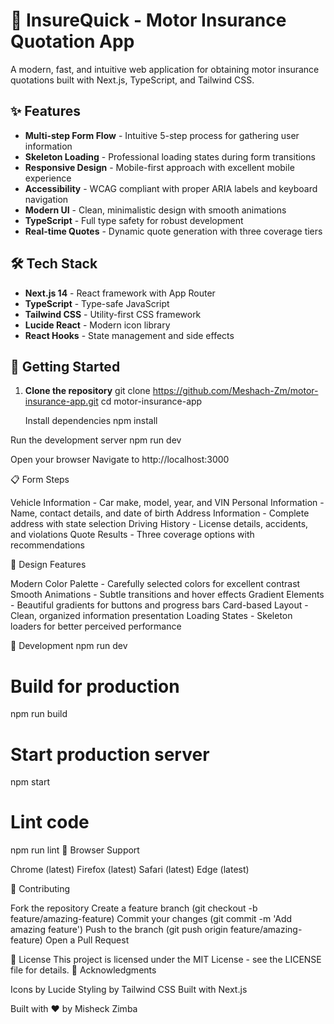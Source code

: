 # 🚗 InsureQuick - Motor Insurance Quotation App

A modern, fast, and intuitive web application for obtaining motor insurance quotations built with Next.js, TypeScript, and Tailwind CSS.

## ✨ Features

- **Multi-step Form Flow** - Intuitive 5-step process for gathering user information
- **Skeleton Loading** - Professional loading states during form transitions
- **Responsive Design** - Mobile-first approach with excellent mobile experience
- **Accessibility** - WCAG compliant with proper ARIA labels and keyboard navigation
- **Modern UI** - Clean, minimalistic design with smooth animations
- **TypeScript** - Full type safety for robust development
- **Real-time Quotes** - Dynamic quote generation with three coverage tiers

## 🛠️ Tech Stack

- **Next.js 14** - React framework with App Router
- **TypeScript** - Type-safe JavaScript
- **Tailwind CSS** - Utility-first CSS framework
- **Lucide React** - Modern icon library
- **React Hooks** - State management and side effects

## 🚀 Getting Started

1. **Clone the repository**
   git clone https://github.com/Meshach-Zm/motor-insurance-app.git
   cd motor-insurance-app

   Install dependencies
npm install

Run the development server
npm run dev

Open your browser
Navigate to http://localhost:3000

📋 Form Steps

Vehicle Information - Car make, model, year, and VIN
Personal Information - Name, contact details, and date of birth
Address Information - Complete address with state selection
Driving History - License details, accidents, and violations
Quote Results - Three coverage options with recommendations

🎨 Design Features

Modern Color Palette - Carefully selected colors for excellent contrast
Smooth Animations - Subtle transitions and hover effects
Gradient Elements - Beautiful gradients for buttons and progress bars
Card-based Layout - Clean, organized information presentation
Loading States - Skeleton loaders for better perceived performance

🔧 Development
npm run dev

# Build for production
npm run build

# Start production server
npm start

# Lint code
npm run lint
📱 Browser Support

Chrome (latest)
Firefox (latest)
Safari (latest)
Edge (latest)

🤝 Contributing

Fork the repository
Create a feature branch (git checkout -b feature/amazing-feature)
Commit your changes (git commit -m 'Add amazing feature')
Push to the branch (git push origin feature/amazing-feature)
Open a Pull Request

📄 License
This project is licensed under the MIT License - see the LICENSE file for details.
🙏 Acknowledgments

Icons by Lucide
Styling by Tailwind CSS
Built with Next.js


Built with ❤️ by Misheck Zimba
